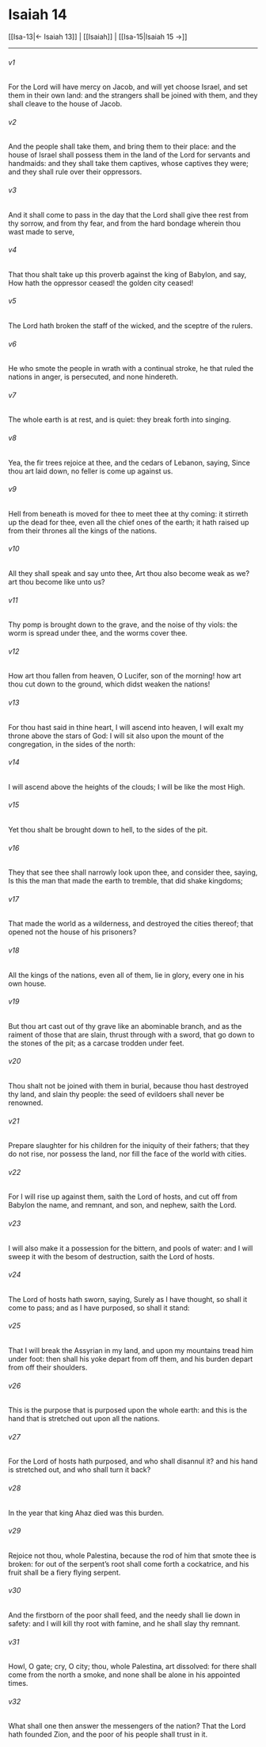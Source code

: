 # Isaiah 14

[[Isa-13|← Isaiah 13]] | [[Isaiah]] | [[Isa-15|Isaiah 15 →]]
***

###### v1
For the Lord will have mercy on Jacob, and will yet choose Israel, and set them in their own land: and the strangers shall be joined with them, and they shall cleave to the house of Jacob.
###### v2
And the people shall take them, and bring them to their place: and the house of Israel shall possess them in the land of the Lord for servants and handmaids: and they shall take them captives, whose captives they were; and they shall rule over their oppressors.
###### v3
And it shall come to pass in the day that the Lord shall give thee rest from thy sorrow, and from thy fear, and from the hard bondage wherein thou wast made to serve,
###### v4
That thou shalt take up this proverb against the king of Babylon, and say, How hath the oppressor ceased! the golden city ceased!
###### v5
The Lord hath broken the staff of the wicked, and the sceptre of the rulers.
###### v6
He who smote the people in wrath with a continual stroke, he that ruled the nations in anger, is persecuted, and none hindereth.
###### v7
The whole earth is at rest, and is quiet: they break forth into singing.
###### v8
Yea, the fir trees rejoice at thee, and the cedars of Lebanon, saying, Since thou art laid down, no feller is come up against us.
###### v9
Hell from beneath is moved for thee to meet thee at thy coming: it stirreth up the dead for thee, even all the chief ones of the earth; it hath raised up from their thrones all the kings of the nations.
###### v10
All they shall speak and say unto thee, Art thou also become weak as we? art thou become like unto us?
###### v11
Thy pomp is brought down to the grave, and the noise of thy viols: the worm is spread under thee, and the worms cover thee.
###### v12
How art thou fallen from heaven, O Lucifer, son of the morning! how art thou cut down to the ground, which didst weaken the nations!
###### v13
For thou hast said in thine heart, I will ascend into heaven, I will exalt my throne above the stars of God: I will sit also upon the mount of the congregation, in the sides of the north:
###### v14
I will ascend above the heights of the clouds; I will be like the most High.
###### v15
Yet thou shalt be brought down to hell, to the sides of the pit.
###### v16
They that see thee shall narrowly look upon thee, and consider thee, saying, Is this the man that made the earth to tremble, that did shake kingdoms;
###### v17
That made the world as a wilderness, and destroyed the cities thereof; that opened not the house of his prisoners?
###### v18
All the kings of the nations, even all of them, lie in glory, every one in his own house.
###### v19
But thou art cast out of thy grave like an abominable branch, and as the raiment of those that are slain, thrust through with a sword, that go down to the stones of the pit; as a carcase trodden under feet.
###### v20
Thou shalt not be joined with them in burial, because thou hast destroyed thy land, and slain thy people: the seed of evildoers shall never be renowned.
###### v21
Prepare slaughter for his children for the iniquity of their fathers; that they do not rise, nor possess the land, nor fill the face of the world with cities.
###### v22
For I will rise up against them, saith the Lord of hosts, and cut off from Babylon the name, and remnant, and son, and nephew, saith the Lord.
###### v23
I will also make it a possession for the bittern, and pools of water: and I will sweep it with the besom of destruction, saith the Lord of hosts.
###### v24
The Lord of hosts hath sworn, saying, Surely as I have thought, so shall it come to pass; and as I have purposed, so shall it stand:
###### v25
That I will break the Assyrian in my land, and upon my mountains tread him under foot: then shall his yoke depart from off them, and his burden depart from off their shoulders.
###### v26
This is the purpose that is purposed upon the whole earth: and this is the hand that is stretched out upon all the nations.
###### v27
For the Lord of hosts hath purposed, and who shall disannul it? and his hand is stretched out, and who shall turn it back?
###### v28
In the year that king Ahaz died was this burden.
###### v29
Rejoice not thou, whole Palestina, because the rod of him that smote thee is broken: for out of the serpent’s root shall come forth a cockatrice, and his fruit shall be a fiery flying serpent.
###### v30
And the firstborn of the poor shall feed, and the needy shall lie down in safety: and I will kill thy root with famine, and he shall slay thy remnant.
###### v31
Howl, O gate; cry, O city; thou, whole Palestina, art dissolved: for there shall come from the north a smoke, and none shall be alone in his appointed times.
###### v32
What shall one then answer the messengers of the nation? That the Lord hath founded Zion, and the poor of his people shall trust in it. 
